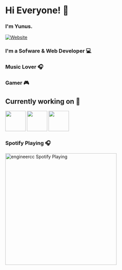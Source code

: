 # Hi Everyone! 👋


###  I'm Yunus. 

[![Website](https://img.shields.io/badge/yunusaltintop-me-orange)](https://yunusaltintop.me)   

### I'm a Sofware & Web Developer 💻
### Music Lover 🎧 
### Gamer 🎮



## Currently working on 🧠

<code><img src="https://seeklogo.com/images/J/javascript-js-logo-2949701702-seeklogo.com.png" width="64"></code>
<code><img src="https://seeklogo.com/images/V/vuejs-logo-17D586B587-seeklogo.com.png" width="64"></code>
<code><img src="https://seeklogo.com/images/M/microsoft-net-framework-logo-B9BA1A3DA1-seeklogo.com.png" width="64"></code>

### Spotify Playing 🎧
[<img src="https://now-playing-engineercc.vercel.app/api/spotify-playing" alt="engineercc Spotify Playing" width="350" />](https://open.spotify.com/user/21pfgn6ccik6tc3mptsyoq25q)

